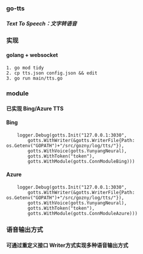 ### go-tts

##### Text To Speech：文字转语音

### 实现

#### golang + websocket

````
1. go mod tidy
2. cp tts.json config.json && edit 
3. go run main/tts.go
````

### module

#### 已实现 Bing/Azure TTS

#### Bing

````
    logger.Debug(gotts.Init("127.0.0.1:3030",
        gotts.WithWriter(&gotts.WriterFile{Path: os.Getenv("GOPATH")+"/src/gozny/log/tts/"}),
        gotts.WithVoice(gotts.YunyangNeural),
        gotts.WithToken("token"),
        gotts.WithModule(gotts.ConnModuleBing)))
````

#### Azure

````
    logger.Debug(gotts.Init("127.0.0.1:3030",
        gotts.WithWriter(&gotts.WriterFile{Path: os.Getenv("GOPATH")+"/src/gozny/log/tts/"}),
        gotts.WithVoice(gotts.YunyangNeural),
        gotts.WithToken("token"),
        gotts.WithModule(gotts.ConnModuleAzure)))
````

### 语音输出方式

#### 可通过重定义接口 Writer方式实现多种语音输出方式 
